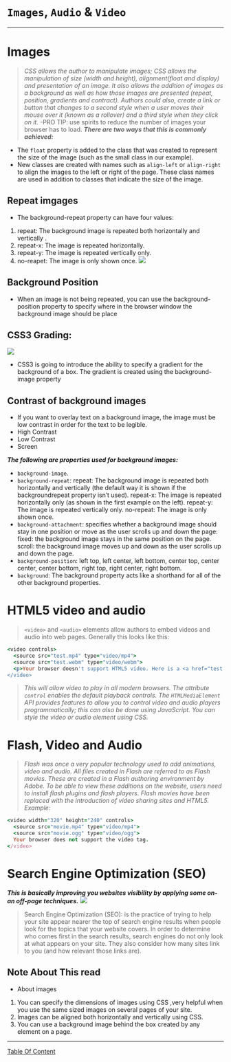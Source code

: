 #  `Images`, `Audio` & `Video` 
<hr>
 
# Images

> *CSS allows the author to manipulate images; CSS allows the manipulation of size (width and height), alignment(float and display) and presentation of an image. It also allows the addition of images as a background as well as how those images are presented (repeat, position, gradients and contract). Authors could also, create a link or button that changes to a second style when a user moves their mouse over it (known as a rollover) and a third style when they click on it.*
-PRO TIP: use spirits to reduce the number of images your browser has to load.
***There are two ways that this is commonly achieved:***
- The `float` property is added to the class that was created to represent the size of the image (such as the small class in our example).
- New classes are created with names such as `align-left` or `align-right` to align the images to the left or right of the page. These class names are used in addition to classes that indicate the size of the image.

## Repeat imgages
- The background-repeat property can have four values:
1. repeat: The background image is repeated both horizontally and vertically .
2. repeat-x: The image is repeated horizontally.
3. repeat-y: The image is repeated vertically only.
4. no-reapet: The image is only shown once.
![](https://mir-s3-cdn-cf.behance.net/project_modules/disp/35771931234507.564a1d2403b3a.gif)


## Background Position
- When an image is not being repeated, you can use the background-position property to specify where in the browser window the background image should be place

## CSS3 Grading:
![](https://www.tutorialrepublic.com/lib/images/css-illustration.png)
- CSS3 is going to introduce the ability to specify a gradient for the background of a box. The gradient is created using the background-image property

## Contrast of background images
- If you want to overlay text on a background image, the image must be low contrast in order for the text to be legible.
- High Contrast
- Low Contrast
- Screen

***The following are properties used for background images:***
- `background-image`.
- `background-repeat`: repeat: The background image is repeated both horizontally and vertically 
(the default way it is shown if the backgroundrepeat property isn’t used). repeat-x: The image is
repeated horizontally only (as shown in the first example on the left). 
repeat-y: The image is repeated vertically only. no-repeat: The image is only shown once.
- `background-attachment`: specifies whether a background image should stay in one position or move as
the user scrolls up and down the page: fixed: the background image stays in the same position on the page. 
scroll: the background image moves up and down as the user scrolls up and down the page.
- `background-position`: left top, left center, left bottom, center top, center center, center bottom, right top, right center, right bottom.
- `background`: The background property acts like a shorthand for all of the other background properties.
# HTML5 video and audio
> `<video>` and `<audio>` elements allow authors to embed videos and audio into web pages. Generally this looks like this:
  
``` ruby
<video controls>
  <source src="test.mp4" type="video/mp4">
  <source src="test.webm" type="video/webm">
  <p>Your browser doesn't support HTML5 video. Here is a <a href="test.mp4">link to the video</a> instead.</p>
</video>
```
> *This will allow video to play in all modern browsers. The attribute `control` enables the default playback controls. The `HTMLMediaElement` API provides features to allow you to control video and audio players programmatically; this can also be done using JavaScript. You can style the video or audio element using CSS.*
# Flash, Video and Audio
> *Flash was once a very popular technology used to add animations, video and audio. All files created in Flash are referred to as Flash movies. These are created in a Flash authoring environment by Adobe. To be able to view these additions on the website, users need to install flash plugins and flash players. Flash movies have been replaced with the introduction of video sharing sites and HTML5.*
*Example:*
``` ruby
<video width="320" height="240" controls>
  <source src="movie.mp4" type="video/mp4">
  <source src="movie.ogg" type="video/ogg">
  Your browser does not support the video tag.
</video>
```
# Search Engine Optimization (SEO)
***This is basically improving you websites visibility by applying some on- an off-page techniques.***
![](https://statuslabs.com/wp-content/uploads/SEO-Pillar-Post-Art-.png)
> Search Engine Optimization (SEO): is the practice of trying to help your site appear nearer the top of search engine results when people look for the topics that your website covers. In order to determine who comes first in the search results, search engines do not only look at what appears on your site. They also consider how many sites link to you (and how relevant those links are).



## Note About This read
- About images
1. You can specify the dimensions of images using CSS ,very helpful when you use the same sized images on several pages of your site.
2. Images can be aligned both horizontally and vertically using CSS.
3. You can use a background image behind the box created by any element on a page. 



--------------------------------------------------------


[Table Of Content](https://omarxzain.github.io/reading-notes/)
